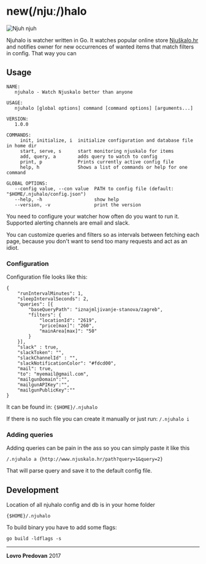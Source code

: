new(/njuː/)halo
===========
![Njuh njuh](https://68.media.tumblr.com/1da155f441f0c4030225c3811e0c32cd/tumblr_o6ngw4Ve1t1rt6u7do1_500.gif)


Njuhalo is watcher written in Go. 
It watches popular online store [Njuškalo.hr](https://www.njuskalo.hr) and
notifies owner for new occurrences of wanted items that match filters in config.
That way you can

## Usage

```
NAME:
   njuhalo - Watch Njuskalo better than anyone

USAGE:
   njuhalo [global options] command [command options] [arguments...]

VERSION:
   1.0.0

COMMANDS:
     init, initialize, i  initialize configuration and database file in home dir
     start, serve, s      start monitoring njuskalo for items
     add, query, a        adds query to watch to config
     print, p             Prints currently active config file
     help, h              Shows a list of commands or help for one command

GLOBAL OPTIONS:
   --config value, --con value  PATH to config file (default: "$HOME/.njuhalo/config.json")
   --help, -h                   show help
   --version, -v                print the version
```


You need to configure your watcher how often do you want to run it.
Supported alerting channels are email and slack.

You can customize queries and filters so as intervals between fetching each page, because you don't want to send too many requests and act as an idiot.


### Configuration

Configuration file looks like this:

```
{
	"runIntervalMinutes": 1,
	"sleepIntervalSeconds": 2,
	"queries": [{
		"baseQueryPath": "iznajmljivanje-stanova/zagreb",
		"filters": {
			"locationId": "2619",
			"price[max]": "260",
			"mainArea[max]": "50"
		}
	}],
	"slack" : true,
	"slackToken": "",
	"slackChannelId" : "",
	"slackNotificationColor": "#fdcd00",
	"mail": true,
	"to": "myemail@gmail.com",
	"mailgunDomain":"",
	"mailgunAPIKey":"",
	"mailgunPublicKey":""
}

```
It can be found in:
``
{$HOME}/.njuhalo
``

If there is no such file you can create it manually or just run:
``
/.njuhalo i
``

### Adding queries
Adding queries can be pain in the ass so you can simply paste it like this 

``
/.njuhalo a {http://www.njuskalo.hr/path?query=1&query=2}
``

That will parse query and save it to the default config file.


## Development

Location of all njuhalo config and db is in your home folder

``
{$HOME}/.njuhalo
``

To build binary you have to add some flags:

``
go build -ldflags -s
``

---
**Lovro Predovan**
2017